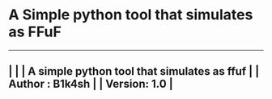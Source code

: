 # A Simple python tool that simulates as FFuF
-----------------------------------------------
|                                             |
| A simple python tool that simulates as ffuf |
| Author : B1k4sh                             |
| Version: 1.0                                |
-----------------------------------------------
